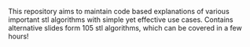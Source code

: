 This repository aims to maintain code based explanations of various important stl algorithms with simple yet effective use cases. Contains alternative slides form 105 stl algorithms, which can be covered in a few hours!
